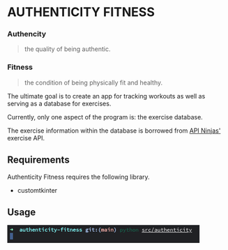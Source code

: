 # AUTHENTICITY FITNESS

### Authencity

> the quality of being authentic.

### Fitness

> the condition of being physically fit and healthy.

The ultimate goal is to create an app for tracking workouts as well as serving as a database for exercises.

Currently, only one aspect of the program is: the exercise database.

The exercise information within the database is borrowed from [API Ninjas'](https://www.api-ninjas.com) exercise API.

## Requirements

Authenticity Fitness requires the following library.

* customtkinter

## Usage

![Usage](Usage.png)
